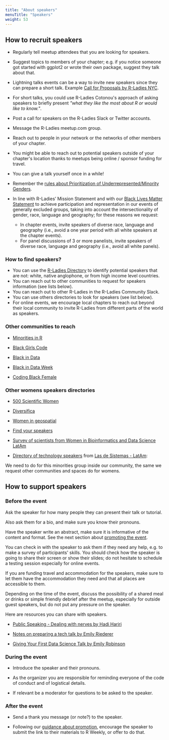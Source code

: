 ```yaml
---
title: "About speakers"
menuTitle: "Speakers"
weight: 53
---
```



## How to recruit speakers

* Regularly tell meetup attendees that you are looking for speakers.

* Suggest topics to members of your chapter; e.g. if you notice someone got started with ggplot2 or wrote their own package, suggest they talk about that.

* Lightning talks events can be a way to invite new speakers since they can prepare a short talk. Example [Call for Proposals by R-Ladies NYC](https://www.rladiesnyc.org/post/lightning-talk-submissions-request/).

* For short talks, you could use R-Ladies Cotonou's approach of asking speakers to briefly present _"what they like the most about R or would like to know."_.

* Post a call for speakers on the R-Ladies Slack or Twitter accounts.

* Message the R-Ladies meetup.com group.

* Reach out to people in your network or the networks of other members of your chapter.

* You might be able to reach out to potential speakers outside of your chapter's location thanks to meetups being online / sponsor funding for travel.

* You can give a talk yourself once in a while!

* Remember the [rules about Prioritization of Underrepresented/Minority Genders](/about/mission/#r-ladies-rules--guidelines).

* In line with R-Ladies’ Mission Statement and with our [Black Lives Matter Statement](https://blog.rladies.org/post/2020-06-06-blm/) 
to achieve participation and representation in our events of generally excluded groups, taking into account the intersectionality of gender, race, language and geography; for these reasons we request:

  - In chapter events, invite speakers of diverse race, language and geography (i.e., avoid a one year period with all white speakers at the chapter events).
  - For panel discussions of 3 or more panelists, invite speakers of diverse race, language and geography (i.e., avoid all white panels).

### How to find speakers? 
- You can use the [R-Ladies Directory](https://rladies.org/directory/) to identify potential speakers that are not: white, native anglophone, or from high income level countries.
- You can reach out to other communities to request for speakers information (see lists below).
- You can reach out to other R-Ladies in the R-Ladies Community Slack.
- You can use others directories to look for speakers (see list below). 
- For online events, we encourage local chapters to reach out beyond their local community to invite R-Ladies from different parts of the world as speakers.
### Other communities to reach

* [Minorities in R](https://mircommunity.com/)

* [Black Girls Code](https://www.blackgirlscode.com/)

* [Black in Data](https://www.blackindata.co.uk/)

* [Black in Data Week](https://blkindata.github.io/)

* [Coding Black Female](https://codingblackfemales.com/)

### Other womens speakers directories

* [500 Scientific Women](https://500womenscientists.org/request-a-scientist)

* [Diversifica](https://diversifyeeb.com)

* [Women in geospatial](https://www.womeningeospatial.org/join/speakers-database)

* [Find your speakers](https://speakerinnen.org/)

* [Survey of scientists from Women in Bioinformatics and Data Science LatAm](https://t.co/nI8rHED8ry?amp=1) 

* [Directory of technology speakers](https://github.com/lasdesistemas/speakers-tecnologia) from [Las de Sistemas - LatAm](https://twitter.com/lasdesistemas/status/1273374539888672774?s=20): 
 

We need to do for this minorities group inside our community, the same we request other communities and spaces do for womens.  

## How to support speakers

### Before the event

Ask the speaker for how many people they can present their talk or tutorial.

Also ask them for a bio, and make sure you know their pronouns.

Have the speaker write an abstract, make sure it is informative of the content and format. See the next section about [promoting the event](/organization/events/promotion/).

You can check in with the speaker to ask them if they need any help, e.g. to make a survey of participants' skills.
You should check how the speaker is going to share their screen or show their slides; do not hesitate to schedule a testing session especially for online events.

If you are funding travel and accommodation for the speakers, make sure to let them have the accommodation they need and that all places are accessible to them.

Depending on the time of the event, discuss the possibility of a shared meal or drinks or simple friendly debrief after the meetup, especially for outside guest speakers, but do not put any pressure on the speaker.

Here are resources you can share with speakers.

* [Public Speaking - Dealing with nerves by Hadi Hariri](https://hadihariri.com/2018/08/15/public-speaking-dealing-with-nerves/)

* [Notes on preparing a tech talk by Emily Riederer](https://emilyriederer.netlify.app/post/writing-a-tech-talk/)

* [Giving Your First Data Science Talk  by Emily Robinson](https://hookedondata.org/giving-your-first-data-science-talk/)

### During the event

* Introduce the speaker and their pronouns.

* As the organizer you are responsible for reminding everyone of the code of conduct and of logistical details.

* If relevant be a moderator for questions to be asked to the speaker.

### After the event

* Send a thank you message (or note?) to the speaker.

* Following our [guidance about promotion](/organization/events/promotion/), encourage the speaker to submit the link to their materials to R Weekly, or offer to do that.
